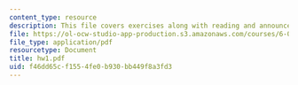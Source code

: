 ```yaml
---
content_type: resource
description: This file covers exercises along with reading and announcements.
file: https://ol-ocw-studio-app-production.s3.amazonaws.com/courses/6-021j-quantitative-physiology-cells-and-tissues-fall-2004/f46dd65cf1554fe0b930bb449f8a3fd3_hw1.pdf
file_type: application/pdf
resourcetype: Document
title: hw1.pdf
uid: f46dd65c-f155-4fe0-b930-bb449f8a3fd3
---
```

